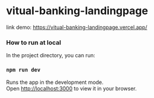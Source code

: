 # vitual-banking-landingpage

link demo: https://vitual-banking-landingpage.vercel.app/

### How to run at local

In the project directory, you can run:

### `npm run dev`

Runs the app in the development mode.\
Open [http://localhost:3000](http://localhost:3000) to view it in your browser.
